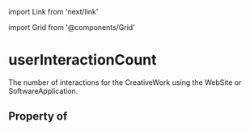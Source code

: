 import Link from 'next/link'
  
import Grid from '@components/Grid'

# userInteractionCount

The number of interactions for the CreativeWork using the WebSite or SoftwareApplication.

## Property of



